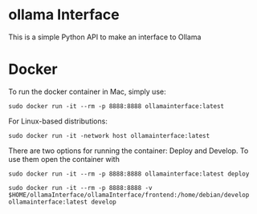 # ollama Interface

This is a simple Python API to make an interface to Ollama

# Docker

To run the docker container in Mac, simply use:
```
sudo docker run -it --rm -p 8888:8888 ollamainterface:latest
```

For Linux-based distributions:
```
sudo docker run -it -network host ollamainterface:latest
```
There are two options for running the container: Deploy and Develop. To use them open the container with
```
sudo docker run -it --rm -p 8888:8888 ollamainterface:latest deploy
```
```
sudo docker run -it --rm -p 8888:8888 -v  $HOME/ollamaInterface/ollamaInterface/frontend:/home/debian/develop ollamainterface:latest develop
```
